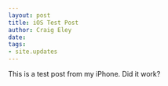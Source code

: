 ```yaml
---  
layout: post 
title: iOS Test Post
author: Craig Eley 
date: 
tags: 
- site.updates
---
```


This is a test post from my iPhone. Did it work?